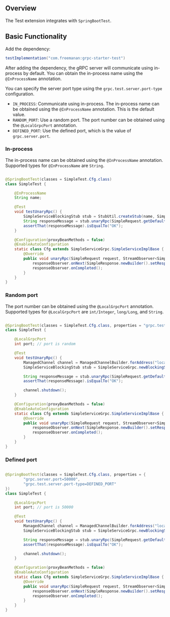 ## Overview

The Test extension integrates with `SpringBootTest`.

## Basic Functionality

Add the dependency:

```groovy
testImplementation("com.freemanan:grpc-starter-test")
```

After adding the dependency, the gRPC server will communicate using in-process by default.
You can obtain the in-process name using the `@InProcessName` annotation.

You can specify the server port type using the `grpc.test.server.port-type` configuration.

- `IN_PROCESS`: Communicate using in-process. The in-process name can be obtained using the `@InProcessName` annotation.
  This is the default value.
- `RANDOM_PORT`: Use a random port. The port number can be obtained using the `@LocalGrpcPort` annotation.
- `DEFINED_PORT`: Use the defined port, which is the value of `grpc.server.port`.

### In-process

The in-process name can be obtained using the `@InProcessName` annotation. Supported types for `@InProcessName`
are `String`.

```java

@SpringBootTest(classes = SimpleTest.Cfg.class)
class SimpleTest {

    @InProcessName
    String name;

    @Test
    void testUnaryRpc() {
        SimpleServiceBlockingStub stub = StubUtil.createStub(name, SimpleServiceBlockingStub.class);
        String responseMessage = stub.unaryRpc(SimpleRequest.getDefaultInstance()).getResponseMessage();
        assertThat(responseMessage).isEqualTo("OK");
    }

    @Configuration(proxyBeanMethods = false)
    @EnableAutoConfiguration
    static class Cfg extends SimpleServiceGrpc.SimpleServiceImplBase {
        @Override
        public void unaryRpc(SimpleRequest request, StreamObserver<SimpleResponse> responseObserver) {
            responseObserver.onNext(SimpleResponse.newBuilder().setResponseMessage("OK").build());
            responseObserver.onCompleted();
        }
    }
}
```

### Random port

The port number can be obtained using the `@LocalGrpcPort` annotation.
Supported types for `@LocalGrpcPort` are `int/Integer`, `long/Long`, and `String`.

```java

@SpringBootTest(classes = SimpleTest.Cfg.class, properties = "grpc.test.server.port-type=RANDOM_PORT")
class SimpleTest {

    @LocalGrpcPort
    int port; // port is random

    @Test
    void testUnaryRpc() {
        ManagedChannel channel = ManagedChannelBuilder.forAddress("localhost", port).usePlaintext().build();
        SimpleServiceBlockingStub stub = SimpleServiceGrpc.newBlockingStub(channel);

        String responseMessage = stub.unaryRpc(SimpleRequest.getDefaultInstance()).getResponseMessage();
        assertThat(responseMessage).isEqualTo("OK");

        channel.shutdown();
    }

    @Configuration(proxyBeanMethods = false)
    @EnableAutoConfiguration
    static class Cfg extends SimpleServiceGrpc.SimpleServiceImplBase {
        @Override
        public void unaryRpc(SimpleRequest request, StreamObserver<SimpleResponse> responseObserver) {
            responseObserver.onNext(SimpleResponse.newBuilder().setResponseMessage("OK").build());
            responseObserver.onCompleted();
        }
    }
}
```

### Defined port

```java

@SpringBootTest(classes = SimpleTest.Cfg.class, properties = {
        "grpc.server.port=50000",
        "grpc.test.server.port-type=DEFINED_PORT"
})
class SimpleTest {

    @LocalGrpcPort
    int port; // port is 50000

    @Test
    void testUnaryRpc() {
        ManagedChannel channel = ManagedChannelBuilder.forAddress("localhost", port).usePlaintext().build();
        SimpleServiceBlockingStub stub = SimpleServiceGrpc.newBlockingStub(channel);

        String responseMessage = stub.unaryRpc(SimpleRequest.getDefaultInstance()).getResponseMessage();
        assertThat(responseMessage).isEqualTo("OK");

        channel.shutdown();
    }

    @Configuration(proxyBeanMethods = false)
    @EnableAutoConfiguration
    static class Cfg extends SimpleServiceGrpc.SimpleServiceImplBase {
        @Override
        public void unaryRpc(SimpleRequest request, StreamObserver<SimpleResponse> responseObserver) {
            responseObserver.onNext(SimpleResponse.newBuilder().setResponseMessage("OK").build());
            responseObserver.onCompleted();
        }
    }
}
```
